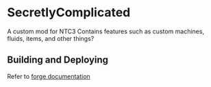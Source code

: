 # SecretlyComplicated
A custom mod for NTC3 Contains features such as custom machines, fluids, items, and other things?

## Building and Deploying
Refer to [forge documentation](https://mcforge.readthedocs.io/en/1.18.x/)